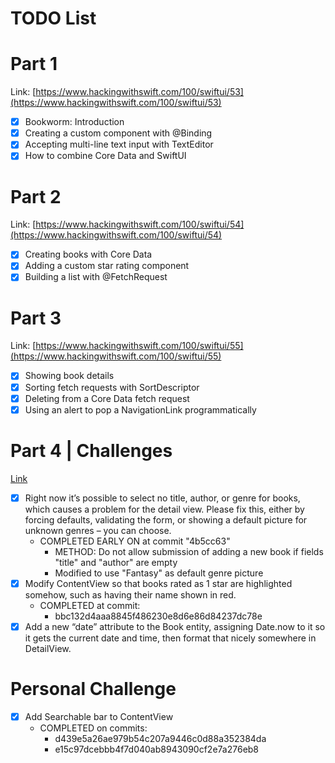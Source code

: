 #  TODO List

# Part 1
Link: [https://www.hackingwithswift.com/100/swiftui/53](https://www.hackingwithswift.com/100/swiftui/53)

- [x] Bookworm: Introduction
- [x] Creating a custom component with @Binding
- [x] Accepting multi-line text input with TextEditor
- [x] How to combine Core Data and SwiftUI

# Part 2
Link: [https://www.hackingwithswift.com/100/swiftui/54](https://www.hackingwithswift.com/100/swiftui/54)
- [x] Creating books with Core Data
- [x] Adding a custom star rating component
- [x] Building a list with @FetchRequest

# Part 3
Link: [https://www.hackingwithswift.com/100/swiftui/55](https://www.hackingwithswift.com/100/swiftui/55)
- [x] Showing book details
- [x] Sorting fetch requests with SortDescriptor
- [x] Deleting from a Core Data fetch request
- [x] Using an alert to pop a NavigationLink programmatically

# Part 4 | Challenges
[Link](https://www.hackingwithswift.com/books/ios-swiftui/bookworm-wrap-up)
- [x] Right now it’s possible to select no title, author, or genre for books, which causes a problem for the detail view. Please fix this, either by forcing defaults, validating the form, or showing a default picture for unknown genres – you can choose.
    - COMPLETED EARLY ON at commit "4b5cc63"  
        - METHOD: Do not allow submission of adding a new book if fields "title" and "author" are empty
        - Modified to use "Fantasy" as default genre picture
- [x] Modify ContentView so that books rated as 1 star are highlighted somehow, such as having their name shown in red.
    - COMPLETED at commit:
        - bbc132d4aaa8845f486230e8d6e86d84237dc78e
- [x] Add a new “date” attribute to the Book entity, assigning Date.now to it so it gets the current date and time, then format that nicely somewhere in DetailView.

# Personal Challenge
- [x] Add Searchable bar to ContentView
    - COMPLETED on commits: 
        - d439e5a26ae979b54c207a9446c0d88a352384da
        - e15c97dcebbb4f7d040ab8943090cf2e7a276eb8
